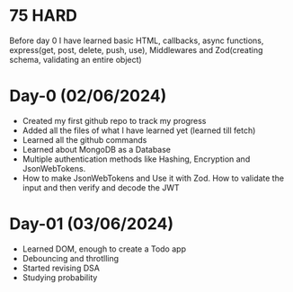 # 75 HARD

Before day 0 I have learned basic HTML, callbacks, async functions, express(get, post,  delete, push, use), Middlewares and
Zod(creating schema, validating an entire object)

# Day-0 (02/06/2024)
- Created my first github repo to track my progress
- Added all the files of what I have learned yet (learned till fetch)
- Learned all the github commands
- Learned about MongoDB as a Database
- Multiple authentication methods like Hashing, Encryption and JsonWebTokens.
- How to make JsonWebTokens and Use it with Zod. How to validate the input and then verify and decode the JWT

# Day-01 (03/06/2024)
- Learned DOM, enough to create a Todo app
- Debouncing and throtlling
- Started revising DSA
- Studying probability